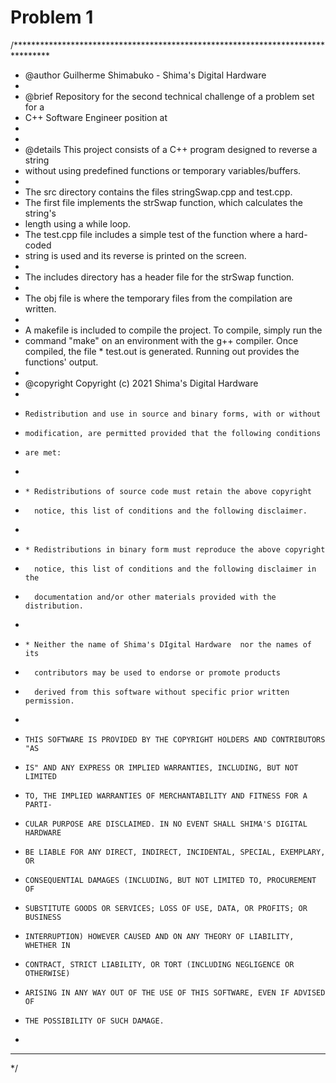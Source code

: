 # Problem 1 
/********************************************************************************
 * @author  Guilherme Shimabuko - Shima's Digital Hardware
 *
 * @brief   Repository for the second technical challenge of a problem set for a 
 * C++ Software Engineer position at <confidential>
 *          
 *
 * @details This project consists of a C++ program designed to reverse a string 
 * without using predefined functions or temporary variables/buffers.
 *  
 * The src directory contains the files stringSwap.cpp and test.cpp.
 * The first file implements the strSwap function, which calculates the string's
 * length using a while loop.
 * The test.cpp file includes a simple test of the function where a hard-coded 
 * string is used and its reverse is printed on the screen.
 *
 * The includes directory has a header file for the strSwap function.
 *
 * The obj file is where the temporary files from the compilation are written. 
 *
 * A makefile is included to compile the project. To compile, simply run the 
 * command "make" on an environment with the g++ compiler. Once compiled, the file * test.out is generated. Running out provides the functions' output.
 *
 * @copyright Copyright (c) 2021 Shima's Digital Hardware
 *
 *     Redistribution and use in source and binary forms, with or without
 *     modification, are permitted provided that the following conditions
 *     are met:
 *     
 *     * Redistributions of source code must retain the above copyright
 *       notice, this list of conditions and the following disclaimer.
 *
 *     * Redistributions in binary form must reproduce the above copyright
 *       notice, this list of conditions and the following disclaimer in the
 *       documentation and/or other materials provided with the distribution.
 *
 *     * Neither the name of Shima's DIgital Hardware  nor the names of its
 *       contributors may be used to endorse or promote products
 *       derived from this software without specific prior written permission.
 *
 *     THIS SOFTWARE IS PROVIDED BY THE COPYRIGHT HOLDERS AND CONTRIBUTORS "AS
 *     IS" AND ANY EXPRESS OR IMPLIED WARRANTIES, INCLUDING, BUT NOT LIMITED
 *     TO, THE IMPLIED WARRANTIES OF MERCHANTABILITY AND FITNESS FOR A PARTI-
 *     CULAR PURPOSE ARE DISCLAIMED. IN NO EVENT SHALL SHIMA'S DIGITAL HARDWARE
 *     BE LIABLE FOR ANY DIRECT, INDIRECT, INCIDENTAL, SPECIAL, EXEMPLARY, OR 
 *     CONSEQUENTIAL DAMAGES (INCLUDING, BUT NOT LIMITED TO, PROCUREMENT OF 
 *     SUBSTITUTE GOODS OR SERVICES; LOSS OF USE, DATA, OR PROFITS; OR BUSINESS 
 *     INTERRUPTION) HOWEVER CAUSED AND ON ANY THEORY OF LIABILITY, WHETHER IN 
 *     CONTRACT, STRICT LIABILITY, OR TORT (INCLUDING NEGLIGENCE OR OTHERWISE)
 *     ARISING IN ANY WAY OUT OF THE USE OF THIS SOFTWARE, EVEN IF ADVISED OF 
 *     THE POSSIBILITY OF SUCH DAMAGE.
 *
 ********************************************************************************
 */

